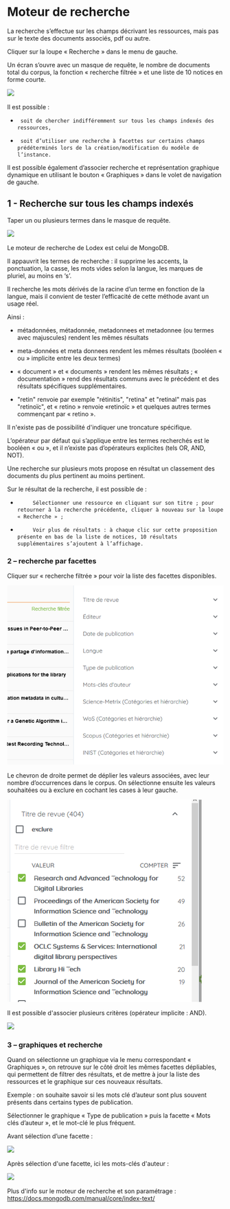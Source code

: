 # Moteur de recherche

La recherche s’effectue sur les champs décrivant les ressources, mais pas sur le texte des documents associés, pdf ou autre.

Cliquer sur la loupe « Recherche » dans le menu de gauche.

Un écran s’ouvre avec un masque de requête, le nombre de documents total du corpus, la fonction « recherche filtrée »  et une liste de 10 notices en forme courte.

![](../.gitbook/assets/image%20%284%29.png)

Il est possible : 

-      soit de chercher indifféremment sur tous les champs indexés des ressources,

-      soit d’utiliser une recherche à facettes sur certains champs prédéterminés lors de la création/modification du modèle de l’instance.

Il est possible également d’associer recherche et représentation graphique dynamique en utilisant le bouton « Graphiques » dans le volet de navigation de gauche.

## 1 - Recherche sur tous les champs indexés

Taper un ou plusieurs termes dans le masque de requête.

![](../.gitbook/assets/image002.png)

  
Le moteur de recherche de Lodex est celui de MongoDB.

Il appauvrit les termes de recherche : il supprime les accents, la ponctuation, la casse, les mots vides selon la langue, les marques de pluriel, au moins en ‘s’.

Il recherche les mots dérivés de la racine d’un terme en fonction de la langue, mais il convient de tester l’efficacité de cette méthode avant un usage réel.

Ainsi :

- métadonnées, métadonnée, metadonnees et metadonnee \(ou termes avec majuscules\) rendent les mêmes résultats

- meta-données et meta donnees rendent les mêmes résultats \(booléen « ou » implicite entre les deux termes\)

- « document » et « documents » rendent les mêmes résultats ; « documentation » rend des résultats communs avec le précédent et des résultats spécifiques supplémentaires. 

- "retin" renvoie par exemple "rétinitis", "retina" et "retinal" mais pas "retinoïc", et « retino » renvoie «retinoïc » et quelques autres termes commençant par « retino ».

Il n'existe pas de possibilité d'indiquer une troncature spécifique.

L’opérateur par défaut qui s’applique entre les termes recherchés est le booléen « ou », et il n’existe pas d’opérateurs explicites \(tels OR, AND, NOT\). 

Une recherche sur plusieurs mots propose en résultat un classement des documents du plus pertinent au moins pertinent.

Sur le résultat de la recherche, il est possible de :

-          Sélectionner une ressource en cliquant sur son titre ; pour retourner à la recherche précédente, cliquer à nouveau sur la loupe « Recherche » ;

-          Voir plus de résultats : à chaque clic sur cette proposition présente en bas de la liste de notices, 10 résultats supplémentaires s’ajoutent à l’affichage.

  


### 2 – recherche par facettes

Cliquer sur « recherche filtrée » pour voir la liste des facettes disponibles.

![](../.gitbook/assets/image%20%2827%29.png)

  
Le chevron de droite permet de déplier les valeurs associées, avec leur nombre d’occurrences dans le corpus. On sélectionne ensuite les valeurs souhaitées ou à exclure en cochant les cases à leur gauche.

![](../.gitbook/assets/image%20%2815%29.png)

Il est possible d'associer plusieurs critères \(opérateur implicite : AND\).

![](../.gitbook/assets/image%20%283%29.png)

  


### 3 – graphiques et recherche

Quand on sélectionne un graphique via le menu correspondant « Graphiques », on retrouve sur le côté droit les mêmes facettes dépliables, qui permettent de filtrer des résultats, et de mettre à jour la liste des ressources et le graphique sur ces nouveaux résultats.

Exemple : on souhaite savoir si les mots clé d’auteur sont plus souvent présents dans certains types de publication.

Sélectionner le graphique « Type de publication » puis la facette « Mots clés d’auteur », et le mot-clé le plus fréquent.

Avant sélection d’une facette :

![](../.gitbook/assets/image%20%288%29.png)

Après sélection d'une facette, ici les mots-clés d'auteur :

![](../.gitbook/assets/image%20%285%29.png)

  


Plus d'info sur le moteur de recherche et son paramétrage : https://docs.mongodb.com/manual/core/index-text/

